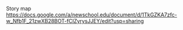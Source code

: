 Story map https://docs.google.com/a/newschool.edu/document/d/1TkGZKA7zfc-w_Nfb1F_21zwXB28BOT-fCIZyrysJJEY/edit?usp=sharing
